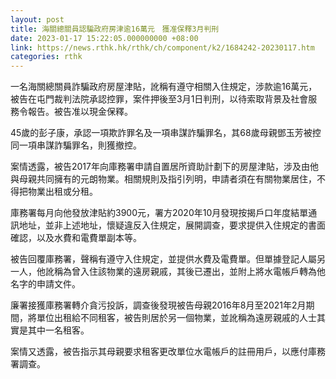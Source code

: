 ```yaml
---
layout: post
title: 海關總關員認騙政府房津逾16萬元　獲准保釋3月判刑
date: 2023-01-17 15:22:05.000000000 +08:00
link: https://news.rthk.hk/rthk/ch/component/k2/1684242-20230117.htm
categories: rthk
---
```


一名海關總關員詐騙政府房屋津貼，訛稱有遵守相關入住規定，涉款逾16萬元，被告在屯門裁判法院承認控罪，案件押後至3月1日判刑，以待索取背景及社會服務令報告。被告准以現金保釋。

45歲的彭子康，承認一項欺詐罪名及一項串謀詐騙罪名，其68歲母親鄧玉芳被控同一項串謀詐騙罪名，則獲撤控。

案情透露，被告2017年向庫務署申請自置居所資助計劃下的房屋津貼，涉及由他與母親共同擁有的元朗物業。相關規則及指引列明，申請者須在有關物業居住，不得把物業出租或分租。

庫務署每月向他發放津貼約3900元，署方2020年10月發現按揭戶口年度結單通訊地址，並非上述地址，懷疑違反入住規定，展開調查，要求提供入住規定的書面確認，以及水費和電費單副本等。

被告回覆庫務署，聲稱有遵守入住規定，並提供水費及電費單。但單據登記人屬另一人，他訛稱為曾入住該物業的遠房親戚，其後已遷出，並附上將水電帳戶轉為他名字的申請文件。

廉署接獲庫務署轉介貪污投訴，調查後發現被告母親2016年8月至2021年2月期間，將單位出租給不同租客，被告則居於另一個物業，並訛稱為遠房親戚的人士其實是其中一名租客。

案情又透露，被告指示其母親要求租客更改單位水電帳戶的註冊用戶，以應付庫務署調查。
